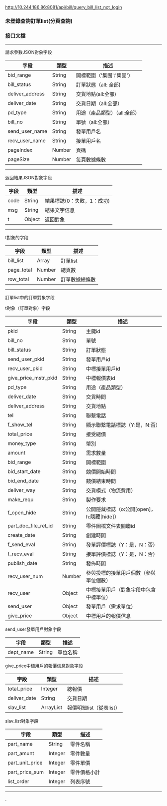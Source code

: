 http://10.244.186.86:8081/api/bill/query_bill_list_not_login

### 未登錄查詢訂單list(分頁查詢)

### 接口文檔

***

請求參數JSON對象字段

| 字段              | 類型     | 描述               |
| --------------- | ------ | ---------------- |
| bid_range       | String | 開標範圍（'集團':'集團'）  |
| bill_status     | String | 訂單狀態（all: 全部)    |
| deliver_address | String | 交貨地點(all:全部)     |
| deliver_date    | String | 交貨日期（all:全部）     |
| pd_type         | String | 用途（產品類型）（all:全部） |
| bill_no         | String | 單號（all:全部）       |
| send_user_name  | String | 發單用戶名            |
| recv_user_name  | String | 接單用戶名            |
| pageIndex       | Number | 頁碼               |
| pageSize        | Number | 每頁數據條數           |

***

返回結果JSON對象字段

| 字段   | 類型     | 描述              |
| ---- | ------ | --------------- |
| code | String | 結果標誌(0：失敗，1：成功) |
| msg  | String | 結果文字信息          |
| t    | Object | 返回對象            |

***

t對象的字段

| 字段         | 類型     | 描述      |
| ---------- | ------ | ------- |
| bill_list  | Array  | 訂單list  |
| page_total | Number | 總頁數     |
| row_total  | Number | 訂單數據總條數 |

***

  訂單list中的訂單對象字段

t對象（訂單對象）字段

| 字段                   | 類型     | 描述                            |
| -------------------- | ------ | ----------------------------- |
| pkid                 | String | 主鍵id                          |
| bill_no              | String | 單號                            |
| bill_status          | String | 訂單狀態                          |
| send_user_pkid       | String | 發單用戶id                        |
| recv_user_pkid       | String | 中標接單用戶id                      |
| give_price_mstr_pkid | String | 中標報價表id                       |
| pd_type              | String | 用途（產品類型）                      |
| deliver_date         | String | 交貨時間                          |
| deliver_address      | String | 交貨地點                          |
| tel                  | String | 聯繫電話                          |
| f_show_tel           | String | 顯示聯繫電話標誌（Y:是，N:否）             |
| total_price          | String | 接受總價                          |
| money_type           | String | 幣別                            |
| amount               | String | 需求數量                          |
| bid_range            | String | 開標範圍                          |
| bid_start_date       | String | 競價開始時間                        |
| bid_end_date         | String | 競價結束時間                        |
| deliver_way          | String | 交貨模式（物流費用）                    |
| make_requ            | String | 製作要求                          |
| f_open_hide          | String | 公開隱藏標誌（o:公開[open]，h:隱藏[hide]） |
| part_doc_file_rel_id | String | 零件圖檔文件表關聯id                   |
| create_date          | String | 創建時間                          |
| f_send_eval          | String | 發單評價標誌（Y：是，N：否）               |
| f_recv_eval          | String | 接單評價標誌（Y：是，N：否）               |
| publish_date         | String | 發佈時間                          |
| recv_user_num        | Number | 參與投標的接單用戶個數（參與單位個數）           |
| recv_user            | Object | 中標接單用戶（對象字段中包含中標單位）           |
| send_user            | Object | 發單用戶（需求單位）                    |
| give_price           | Object | 中標用戶的報價信息                     |

send_user發單用戶對象字段

| 字段        | 類型     | 描述   |
| --------- | ------ | ---- |
| dept_name | String | 單位名稱 |

give_price中標用戶的報價信息對象字段

| 字段           | 類型        | 描述               |
| ------------ | --------- | ---------------- |
| total_price  | Integer   | 總報價              |
| deliver_date | String    | 交貨日期             |
| slav_list    | ArrayList | 報價明細list（從表list） |

slav_list對象字段

| 字段              | 類型      | 描述     |
| --------------- | ------- | ------ |
| part_name       | String  | 零件名稱   |
| part_amunt      | Integer | 零件數量   |
| part_unit_price | Integer | 零件單價   |
| part_price_sum  | Integer | 零件價格小計 |
| list_order      | Integer | 列表序號   |

****

.
